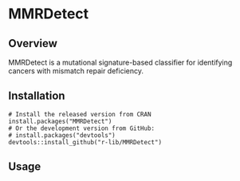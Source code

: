 # MMRDetect

## Overview

MMRDetect is a mutational signature-based classifier for identifying cancers with mismatch repair deficiency.


## Installation

```{r, eval = FALSE}
# Install the released version from CRAN
install.packages("MMRDetect")
# Or the development version from GitHub:
# install.packages("devtools")
devtools::install_github("r-lib/MMRDetect")
```


## Usage
